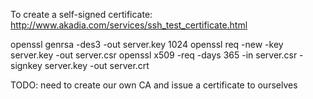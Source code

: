 To create a self-signed certificate: http://www.akadia.com/services/ssh_test_certificate.html

openssl genrsa -des3 -out server.key 1024
openssl req -new -key server.key -out server.csr
openssl x509 -req -days 365 -in server.csr -signkey server.key -out server.crt

TODO: need to create our own CA and issue a certificate to ourselves
